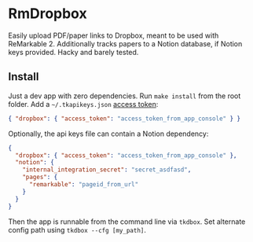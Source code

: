 
# RmDropbox

Easily upload PDF/paper links to Dropbox, meant to be used with ReMarkable 2.
Additionally tracks papers to a Notion database, if Notion keys provided.
Hacky and barely tested.


## Install

Just a dev app with zero dependencies. Run `make install` from the root folder.
Add a `~/.tkapikeys.json` [access token](https://www.dropbox.com/developers/apps/info/):
```json
{ "dropbox": { "access_token": "access_token_from_app_console" } }
```

Optionally, the api keys file can contain a Notion dependency:
```json
{
  "dropbox": { "access_token": "access_token_from_app_console" },
  "notion": {
    "internal_integration_secret": "secret_asdfasd",
    "pages": {
      "remarkable": "pageid_from_url"
    }
  }
}
```

Then the app is runnable from the command line via `tkdbox`.
Set alternate config path using `tkdbox --cfg [my_path]`.

